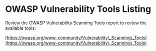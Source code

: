 # OWASP Vulnerability Tools Listing

Review the OWASP Vulnerability Scanning Tools report to review the available tools:

[https://owasp.org/www-community/Vulnerability\_Scanning\_Tools](https://owasp.org/www-community/Vulnerability\_Scanning\_Tools)

